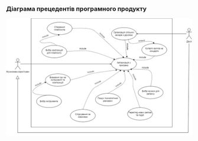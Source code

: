 ### Діаграма прецедентів програмного продукту
![Diagram](/1-SoftwareRequirements/1.3-SoftwareUserRequirements/1.3.3-UseCaseDiagram/Diagram.jpg)
